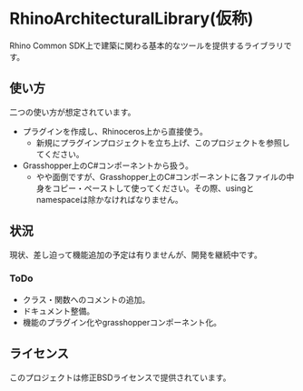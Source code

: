# RhinoArchitecturalLibrary(仮称)
Rhino Common SDK上で建築に関わる基本的なツールを提供するライブラリです。

## 使い方
二つの使い方が想定されています。
* プラグインを作成し、Rhinoceros上から直接使う。
  * 新規にプラグインプロジェクトを立ち上げ、このプロジェクトを参照してください。
* Grasshopper上のC#コンポーネントから扱う。
  * やや面倒ですが、Grasshopper上のC#コンポーネントに各ファイルの中身をコピー・ペーストして使ってください。その際、usingとnamespaceは除かなければなりません。

## 状況
現状、差し迫って機能追加の予定は有りませんが、開発を継続中です。
### ToDo
* クラス・関数へのコメントの追加。
* ドキュメント整備。
* 機能のプラグイン化やgrasshopperコンポーネント化。

## ライセンス
このプロジェクトは修正BSDライセンスで提供されています。
